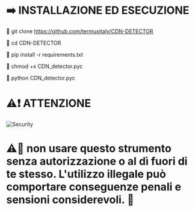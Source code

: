 # ➡️ INSTALLAZIONE ED ESECUZIONE
🔲 git clone https://github.com/termuxitaly/CDN-DETECTOR

🔲 cd CDN-DETECTOR

🔲 pip install -r requirements.txt

🔲 chmod +x CDN_detector.pyc

🔲 python CDN_detector.pyc

# ⚠️❗️ ATTENZIONE
![Security](https://www.ilmeteo.it/portale/files/giornale/big/test-it-alert-23012024.jpg)
# ⚠️🎩 non usare questo strumento senza autorizzazione o al dì fuori di te stesso. L'utilizzo illegale può comportare conseguenze penali e sensioni considerevoli. 🔴